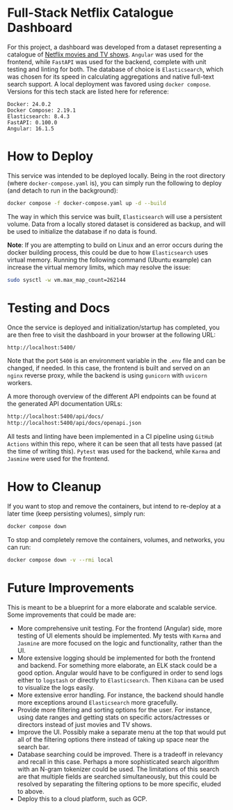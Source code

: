 # Full-Stack Netflix Catalogue Dashboard
For this project, a dashboard was developed from a dataset representing a catalogue of [Netflix movies and TV shows](https://www.kaggle.com/shivamb/netflix-shows/data). `Angular` was used for the frontend, while `FastAPI` was used for the backend, complete with unit testing and linting for both. The database of choice is `Elasticsearch`, which was chosen for its speed in calculating aggregations and native full-text search support. A local deployment was favored using `docker compose`. Versions for this tech stack are listed here for reference:
```
Docker: 24.0.2
Docker Compose: 2.19.1
Elasticsearch: 8.4.3
FastAPI: 0.100.0
Angular: 16.1.5
```

# How to Deploy
This service was intended to be deployed locally. Being in the root directory (where `docker-compose.yaml` is), you can simply run the following to deploy (and detach to run in the background):
```bash
docker compose -f docker-compose.yaml up -d --build
```
The way in which this service was built, `Elasticsearch` will use a persistent volume. Data from a locally stored dataset is considered as backup, and will be used to initialize the database if no data is found.

**Note**: If you are attempting to build on Linux and an error occurs during the docker building process, this could be due to how `Elasticsearch` uses virtual memory. Running the following command (Ubuntu example) can increase the virtual memory limits, which may resolve the issue:
```bash
sudo sysctl -w vm.max_map_count=262144
```

# Testing and Docs
Once the service is deployed and initialization/startup has completed, you are then free to visit the dashboard in your browser at the following URL:
```bash
http://localhost:5400/
```
Note that the port `5400` is an environment variable in the `.env` file and can be changed, if needed. In this case, the frontend is built and served on an `nginx` reverse proxy, while the backend is using `gunicorn` with `uvicorn` workers.

A more thorough overview of the different API endpoints can be found at the generated API documentation URLs:
```bash
http://localhost:5400/api/docs/
http://localhost:5400/api/docs/openapi.json
```

All tests and linting have been implemented in a CI pipeline using `GitHub Actions` within this repo, where it can be seen that all tests have passed (at the time of writing this). `Pytest` was used for the backend, while `Karma` and `Jasmine` were used for the frontend.

# How to Cleanup
If you want to stop and remove the containers, but intend to re-deploy at a later time (keep persisting volumes), simply run:
```bash
docker compose down
```

To stop and completely remove the containers, volumes, and networks, you can run:
```bash
docker compose down -v --rmi local
```

# Future Improvements
This is meant to be a blueprint for a more elaborate and scalable service. Some improvements that could be made are:
- More comprehensive unit testing. For the frontend (Angular) side, more testing of UI elements should be implemented. My tests with `Karma` and `Jasmine` are more focused on the logic and functionality, rather than the UI.
- More extensive logging should be implemented for both the frontend and backend. For something more elaborate, an ELK stack could be a good option. Angular would have to be configured in order to send logs either to `logstash` or directly to `Elasticsearch`. Then `Kibana` can be used to visualize the logs easily.
- More extensive error handling. For instance, the backend should handle more exceptions around `Elasticsearch` more gracefully.
- Provide more filtering and sorting options for the user. For instance, using date ranges and getting stats on specific actors/actresses or directors instead of just movies and TV shows.
- Improve the UI. Possibly make a separate menu at the top that would put all of the filtering options there instead of taking up space near the search bar.
- Database searching could be improved. There is a tradeoff in relevancy and recall in this case. Perhaps a more sophisticated search algorithm with an N-gram tokenizer could be used. The limitations of this search are that multiple fields are searched simultaneously, but this could be resolved by separating the filtering options to be more specific, eluded to above.
- Deploy this to a cloud platform, such as GCP.
